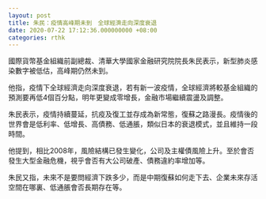 ```yaml
---
layout: post
title: 朱民：疫情高峰期未到　全球經濟走向深度衰退
date: 2020-07-22 17:12:36.000000000 +08:00
categories: rthk
---
```


國際貨幣基金組織前副總裁、清華大學國家金融研究院院長朱民表示，新型肺炎感染數字被低估，高峰期仍然未到。

他指，疫情下全球經濟走向深度衰退，若有新一波疫情，全球經濟將較基金組織的預測要再低4個百分點，明年更變成零增長，金融市場繼續震盪及調整。

朱民表示，疫情持續蔓延，抗疫及復工並存成為新常態，復蘇之路漫長。疫情後的世界會是低利率、低增長、高債務、低通脹，類似日本的衰退模式，並且維持一段時間。

他提到，相比2008年，風險結構已發生變化，公司及主權債風險上升。至於會否發生大型金融危機，視乎會否有大公司破產、債務違約率增加等。

朱民又指，未來不是要問經濟下跌多少，而是中期復蘇如何走下去、企業未來存活空間在哪裏、低通脹會否長期存在等。
